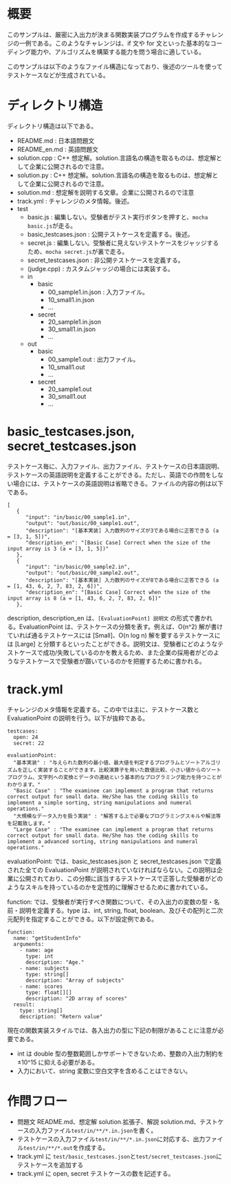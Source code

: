 # 概要

このサンプルは、厳密に入出力が決まる関数実装プログラムを作成するチャレンジの一例である。このようなチャレンジは、if 文や for 文といった基本的なコーディング能力や、アルゴリズムを構築する能力を問う場合に適している。

このサンプルは以下のようなファイル構造になっており、後述のツールを使ってテストケースなどが生成されている。

# ディレクトリ構造

ディレクトリ構造は以下である。

- README.md : 日本語問題文
- README_en.md : 英語問題文
- solution.cpp : C++ 想定解。solution.言語名の構造を取るものは、想定解として企業に公開されるので注意。
- solution.py : C++ 想定解。solution.言語名の構造を取るものは、想定解として企業に公開されるので注意。
- solution.md : 想定解を説明する文章。企業に公開されるので注意
- track.yml : チャレンジのメタ情報。後述。
- test
  - basic.js : 編集しない。受験者がテスト実行ボタンを押すと、`mocha basic.js`が走る。
  - basic_testcases.json : 公開テストケースを定義する。後述。
  - secret.js : 編集しない。受験者に見えないテストケースをジャッジするため、`mocha secret.js`が裏で走る。
  - secret_testcases.json : 非公開テストケースを定義する。
  - (judge.cpp) : カスタムジャッジの場合には実装する。
  - in
    - basic
      - 00_sample1.in.json : 入力ファイル。
      - 10_small1.in.json
      - ...
    - secret
      - 20_sample1.in.json
      - 30_small1.in.json
      - ...
  - out
    - basic
      - 00_sample1.out : 出力ファイル。
      - 10_small1.out
      - ...
    - secret
      - 20_sample1.out
      - 30_small1.out
      - ...

# basic_testcases.json, secret_testcases.json

テストケース毎に、入力ファイル、出力ファイル、テストケースの日本語説明、テストケースの英語説明を定義することができる。ただし、英語での作問をしない場合には、テストケースの英語説明は省略できる。ファイルの内容の例は以下である。

```plain
[
   {
      "input": "in/basic/00_sample1.in",
      "output": "out/basic/00_sample1.out",
      "description": "[基本実装] 入力数列のサイズが3である場合に正答できる (a = [3, 1, 5])",
      "description_en": "[Basic Case] Correct when the size of the input array is 3 (a = [3, 1, 5])"
   },
   {
      "input": "in/basic/00_sample2.in",
      "output": "out/basic/00_sample2.out",
      "description": "[基本実装] 入力数列のサイズが8である場合に正答できる (a = [1, 43, 6, 2, 7, 83, 2, 6])",
      "description_en": "[Basic Case] Correct when the size of the input array is 8 (a = [1, 43, 6, 2, 7, 83, 2, 6])"
   },
```

description, description_en は、`[EvaluationPoint] 説明文` の形式で書かれる。EvaluationPoint は、テストケースの分類を表す。例えば、O(n^2) 解が書けていれば通るテストケースには [Small]、O(n log n) 解を要するテストケースには [Large] と分類するといったことができる。説明文は、受験者にどのようなテストケースで成功/失敗しているのかを教えるため、また企業の採用者がどのようなテストケースで受験者が躓いているのかを把握するために書かれる。

# track.yml
チャレンジのメタ情報を定義する。この中では主に、テストケース数と EvaluationPoint の説明を行う。以下が抜粋である。

```plain
testcases:
  open: 24
  secret: 22

evaluationPoint:
  "基本実装" : "与えられた数列の最小値、最大値を判定するプログラムとソートアルゴリズムを正しく実装することができます。比較演算子を用いた数値比較、小さい値からのソートプログラム、文字列への変換とデータの連結という基本的なプログラミング能力を持つことがわかります。"
  "Basic Case" : "The examinee can implement a program that returns correct output for small data. He/She has the coding skills to implement a simple sorting, string manipulations and numeral operations."
  "大規模なデータ入力を扱う実装" : "解答する上で必要なプログラミングスキルや解法等を記載致します。"
  "Large Case" : "The examinee can implement a program that returns correct output for small data. He/She has the coding skills to implement a advanced sorting, string manipulations and numeral operations."
```

evaluationPoint: では、basic_testcases.json と secret_testcases.json で定義された全ての EvaluationPoint が説明されていなければならない。この説明は企業に公開されており、この分類に該当するテストケースで正答した受験者がどのようなスキルを持っているのかを定性的に理解させるために書かれている。

function: では、受験者が実行すべき関数について、その入出力の変数の型・名前・説明を定義する。type は、int, string, float, boolean、及びその配列と二次元配列を指定することができる。以下が設定例である。

```plain
function:
  name: "getStudentInfo"
  arguments:
    - name: age
      type: int
      description: "Age."
    - name: subjects
      type: string[]
      description: "Array of subjects"
    - name: scores
      type: float[][]
      description: "2D array of scores"
  result:
    type: string[]
    description: "Retern value"
```

現在の関数実装スタイルでは、各入出力の型に下記の制限があることに注意が必要である。

- int は double 型の整数範囲しかサポートできないため、整数の入出力制約を ±10^15 に抑える必要がある。
- 入力において、string 変数に空白文字を含めることはできない。

# 作問フロー
- 問題文 README.md、想定解 solution.拡張子、解説 solution.md、テストケースの入力ファイル`test/in/**/*.in.json`を書く。
- テストケースの入力ファイル`test/in/**/*.in.json`に対応する、出力ファイル`test/in/**/*.out`を作成する。
- track.yml に `test/basic_testcases.json`と`test/secret_testcases.json`にテストケースを追加する
- track.yml に open, secret テストケースの数を記述する。
